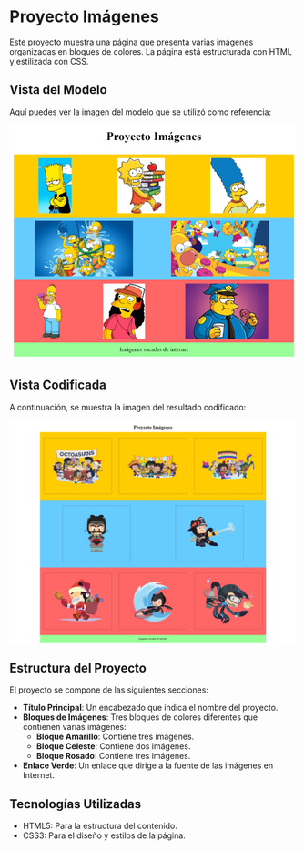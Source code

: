 # Proyecto Imágenes

Este proyecto muestra una página que presenta varias imágenes organizadas en bloques de colores. La página está estructurada con HTML y estilizada con CSS.

## Vista del Modelo

Aquí puedes ver la imagen del modelo que se utilizó como referencia:

![Modelo](assets/screenshot/modelo.png)

## Vista Codificada

A continuación, se muestra la imagen del resultado codificado:

![Resultado Codificado](assets/screenshot/imagenes.png)

## Estructura del Proyecto

El proyecto se compone de las siguientes secciones:

- **Título Principal**: Un encabezado que indica el nombre del proyecto.
- **Bloques de Imágenes**: Tres bloques de colores diferentes que contienen varias imágenes:
  - **Bloque Amarillo**: Contiene tres imágenes.
  - **Bloque Celeste**: Contiene dos imágenes.
  - **Bloque Rosado**: Contiene tres imágenes.
- **Enlace Verde**: Un enlace que dirige a la fuente de las imágenes en Internet.

## Tecnologías Utilizadas
- HTML5: Para la estructura del contenido.
- CSS3: Para el diseño y estilos de la página.